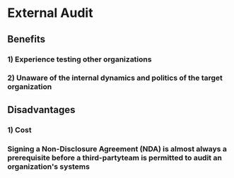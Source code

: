 # External Audit

## Benefits

### 1) Experience testing other organizations

### 2) Unaware of the internal dynamics and politics of the target organization

## Disadvantages

### 1) Cost

### Signing a Non-Disclosure Agreement (NDA) is almost always a prerequisite before a third-partyteam is permitted to audit an organization's systems
